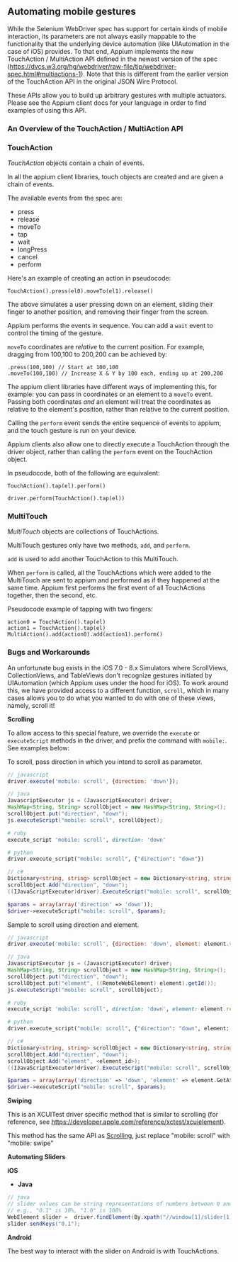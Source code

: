 ## Automating mobile gestures

While the Selenium WebDriver spec has support for certain kinds of mobile interaction, its parameters are not always easily mappable to the functionality that the underlying device automation (like UIAutomation in the case of iOS) provides. To that end, Appium implements the new TouchAction / MultiAction API defined in the newest version of the spec (<https://dvcs.w3.org/hg/webdriver/raw-file/tip/webdriver-spec.html#multiactions-1>). Note that this is different from the earlier version of the TouchAction API in the original JSON Wire Protocol.

These APIs allow you to build up arbitrary gestures with multiple actuators. Please see the Appium client docs for your language in order to find examples of using this API.

### An Overview of the TouchAction / MultiAction API

### TouchAction

*TouchAction* objects contain a chain of events.

In all the appium client libraries, touch objects are created and are given a chain of events.

The available events from the spec are:

- press
- release
- moveTo
- tap
- wait
- longPress
- cancel
- perform

Here's an example of creating an action in pseudocode:

```center
TouchAction().press(el0).moveTo(el1).release()
```

The above simulates a user pressing down on an element, sliding their finger to another position, and removing their finger from the screen.

Appium performs the events in sequence. You can add a `wait` event to control the timing of the gesture.

`moveTo` coordinates are *relative* to the current position. For example, dragging from 100,100 to 200,200 can be achieved by:

    .press(100,100) // Start at 100,100
    .moveTo(100,100) // Increase X & Y by 100 each, ending up at 200,200
    
    

The appium client libraries have different ways of implementing this, for example: you can pass in coordinates or an element to a `moveTo` event. Passing both coordinates *and* an element will treat the coordinates as relative to the element's position, rather than relative to the current position.

Calling the `perform` event sends the entire sequence of events to appium, and the touch gesture is run on your device.

Appium clients also allow one to directly execute a TouchAction through the driver object, rather than calling the `perform` event on the TouchAction object.

In pseudocode, both of the following are equivalent:

```center
TouchAction().tap(el).perform()

driver.perform(TouchAction().tap(el))
```

### MultiTouch

*MultiTouch* objects are collections of TouchActions.

MultiTouch gestures only have two methods, `add`, and `perform`.

`add` is used to add another TouchAction to this MultiTouch.

When `perform` is called, all the TouchActions which were added to the MultiTouch are sent to appium and performed as if they happened at the same time. Appium first performs the first event of all TouchActions together, then the second, etc.

Pseudocode example of tapping with two fingers:

```center
action0 = TouchAction().tap(el)
action1 = TouchAction().tap(el)
MultiAction().add(action0).add(action1).perform()
```

### Bugs and Workarounds

An unfortunate bug exists in the iOS 7.0 - 8.x Simulators where ScrollViews, CollectionViews, and TableViews don't recognize gestures initiated by UIAutomation (which Appium uses under the hood for iOS). To work around this, we have provided access to a different function, `scroll`, which in many cases allows you to do what you wanted to do with one of these views, namely, scroll it!

**Scrolling**

To allow access to this special feature, we override the `execute` or `executeScript` methods in the driver, and prefix the command with `mobile:`. See examples below:

To scroll, pass direction in which you intend to scroll as parameter.

```javascript
// javascript
driver.execute('mobile: scroll', {direction: 'down'});
```

```java
// java
JavascriptExecutor js = (JavascriptExecutor) driver;
HashMap<String, String> scrollObject = new HashMap<String, String>();
scrollObject.put("direction", "down");
js.executeScript("mobile: scroll", scrollObject);
```

```ruby
# ruby
execute_script 'mobile: scroll', direction: 'down'
```

```python
# python
driver.execute_script("mobile: scroll", {"direction": "down"})
```

```csharp
// c#
Dictionary<string, string> scrollObject = new Dictionary<string, string>();
scrollObject.Add("direction", "down");
((IJavaScriptExecutor)driver).ExecuteScript("mobile: scroll", scrollObject));
```

```php
$params = array(array('direction' => 'down'));
$driver->executeScript("mobile: scroll", $params);
```

Sample to scroll using direction and element.

```javascript
// javascript
driver.execute('mobile: scroll', {direction: 'down', element: element.value.ELEMENT});
```

```java
// java
JavascriptExecutor js = (JavascriptExecutor) driver;
HashMap<String, String> scrollObject = new HashMap<String, String>();
scrollObject.put("direction", "down");
scrollObject.put("element", ((RemoteWebElement) element).getId());
js.executeScript("mobile: scroll", scrollObject);
```

```ruby
# ruby
execute_script 'mobile: scroll', direction: 'down', element: element.ref
```

```python
# python
driver.execute_script("mobile: scroll", {"direction": "down", element: element.getAttribute("id")})
```

```csharp
// c#
Dictionary<string, string> scrollObject = new Dictionary<string, string>();
scrollObject.Add("direction", "down");
scrollObject.Add("element", <element_id>);
((IJavaScriptExecutor)driver).ExecuteScript("mobile: scroll", scrollObject));
```

```php
$params = array(array('direction' => 'down', 'element' => element.GetAttribute("id")));
$driver->executeScript("mobile: scroll", $params);
```

**Swiping**

This is an XCUITest driver specific method that is similar to scrolling (for reference, see https://developer.apple.com/reference/xctest/xcuielement).

This method has the same API as [Scrolling](#scrolling), just replace "mobile: scroll" with "mobile: swipe"

**Automating Sliders**

**iOS**

- **Java**

```java
// java
// slider values can be string representations of numbers between 0 and 1
// e.g., "0.1" is 10%, "1.0" is 100%
WebElement slider =  driver.findElement(By.xpath("//window[1]/slider[1]"));
slider.sendKeys("0.1");
```

**Android**

The best way to interact with the slider on Android is with TouchActions.